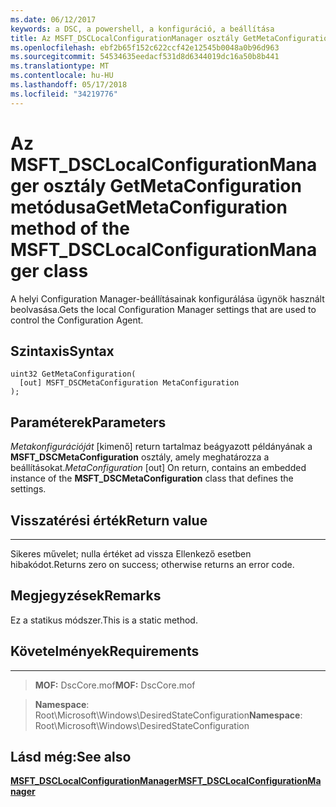 ```yaml
---
ms.date: 06/12/2017
keywords: a DSC, a powershell, a konfiguráció, a beállítása
title: Az MSFT_DSCLocalConfigurationManager osztály GetMetaConfiguration metódusa
ms.openlocfilehash: ebf2b65f152c622ccf42e12545b0048a0b96d963
ms.sourcegitcommit: 54534635eedacf531d8d6344019dc16a50b8b441
ms.translationtype: MT
ms.contentlocale: hu-HU
ms.lasthandoff: 05/17/2018
ms.locfileid: "34219776"
---
```

# <a name="getmetaconfiguration-method-of-the-msftdsclocalconfigurationmanager-class"></a><span data-ttu-id="4407f-103">Az MSFT_DSCLocalConfigurationManager osztály GetMetaConfiguration metódusa</span><span class="sxs-lookup"><span data-stu-id="4407f-103">GetMetaConfiguration method of the MSFT_DSCLocalConfigurationManager class</span></span>

<span data-ttu-id="4407f-104">A helyi Configuration Manager-beállításainak konfigurálása ügynök használt beolvasása.</span><span class="sxs-lookup"><span data-stu-id="4407f-104">Gets the local Configuration Manager settings that are used to control the Configuration Agent.</span></span>

<a name="syntax"></a><span data-ttu-id="4407f-105">Szintaxis</span><span class="sxs-lookup"><span data-stu-id="4407f-105">Syntax</span></span>
------

```mof
uint32 GetMetaConfiguration(
  [out] MSFT_DSCMetaConfiguration MetaConfiguration
);
```

<a name="parameters"></a><span data-ttu-id="4407f-106">Paraméterek</span><span class="sxs-lookup"><span data-stu-id="4407f-106">Parameters</span></span>
----------

<span data-ttu-id="4407f-107">*Metakonfigurációját* \[kimenő\] return tartalmaz beágyazott példányának a **MSFT_DSCMetaConfiguration** osztály, amely meghatározza a beállításokat.</span><span class="sxs-lookup"><span data-stu-id="4407f-107">*MetaConfiguration* \[out\] On return, contains an embedded instance of the **MSFT_DSCMetaConfiguration** class that defines the settings.</span></span>

## <a name="return-value"></a><span data-ttu-id="4407f-108">Visszatérési érték</span><span class="sxs-lookup"><span data-stu-id="4407f-108">Return value</span></span>
------------

<span data-ttu-id="4407f-109">Sikeres művelet; nulla értéket ad vissza Ellenkező esetben hibakódot.</span><span class="sxs-lookup"><span data-stu-id="4407f-109">Returns zero on success; otherwise returns an error code.</span></span>

## <a name="remarks"></a><span data-ttu-id="4407f-110">Megjegyzések</span><span class="sxs-lookup"><span data-stu-id="4407f-110">Remarks</span></span>

<span data-ttu-id="4407f-111">Ez a statikus módszer.</span><span class="sxs-lookup"><span data-stu-id="4407f-111">This is a static method.</span></span>

## <a name="requirements"></a><span data-ttu-id="4407f-112">Követelmények</span><span class="sxs-lookup"><span data-stu-id="4407f-112">Requirements</span></span>
------------
><span data-ttu-id="4407f-113">**MOF:** DscCore.mof</span><span class="sxs-lookup"><span data-stu-id="4407f-113">**MOF:** DscCore.mof</span></span>

><span data-ttu-id="4407f-114">**Namespace**: Root\Microsoft\Windows\DesiredStateConfiguration</span><span class="sxs-lookup"><span data-stu-id="4407f-114">**Namespace**: Root\Microsoft\Windows\DesiredStateConfiguration</span></span>


## <a name="see-also"></a><span data-ttu-id="4407f-115">Lásd még:</span><span class="sxs-lookup"><span data-stu-id="4407f-115">See also</span></span>


[<span data-ttu-id="4407f-116">**MSFT_DSCLocalConfigurationManager**</span><span class="sxs-lookup"><span data-stu-id="4407f-116">**MSFT_DSCLocalConfigurationManager**</span></span>](msft-dsclocalconfigurationmanager.md)